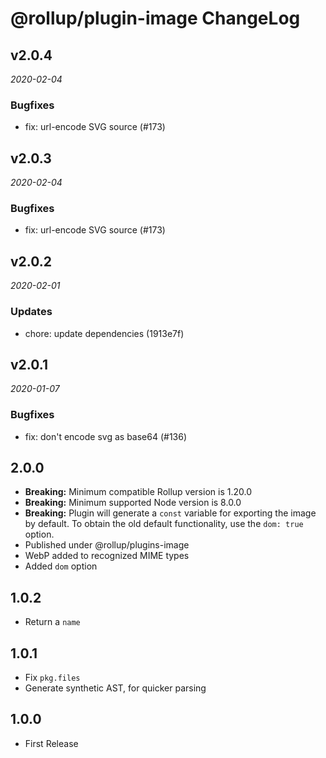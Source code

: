 # @rollup/plugin-image ChangeLog

## v2.0.4

_2020-02-04_

### Bugfixes

- fix: url-encode SVG source (#173)

## v2.0.3

_2020-02-04_

### Bugfixes

- fix: url-encode SVG source (#173)

## v2.0.2

_2020-02-01_

### Updates

- chore: update dependencies (1913e7f)

## v2.0.1

_2020-01-07_

### Bugfixes

- fix: don't encode svg as base64 (#136)

## 2.0.0

- **Breaking:** Minimum compatible Rollup version is 1.20.0
- **Breaking:** Minimum supported Node version is 8.0.0
- **Breaking:** Plugin will generate a `const` variable for exporting the image by default. To obtain the old default functionality, use the `dom: true` option.
- Published under @rollup/plugins-image
- WebP added to recognized MIME types
- Added `dom` option

## 1.0.2

- Return a `name`

## 1.0.1

- Fix `pkg.files`
- Generate synthetic AST, for quicker parsing

## 1.0.0

- First Release
